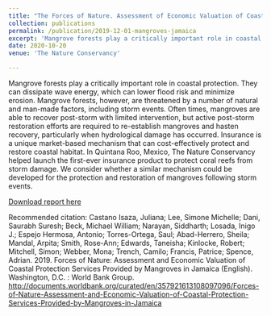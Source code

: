 ```yaml
---
title: "The Forces of Nature. Assessment of Economic Valuation of Coastal Protection Services Provided by Mangroves in Jamaica"
collection: publications
permalink: /publication/2019-12-01-mangroves-jamaica
excerpt: 'Mangrove forests play a critically important role in coastal protection. In this study we estimate a value for the protection services provided by mangroves in Jamaica.'
date: 2020-10-20
venue: 'The Nature Conservancy'

---
```

Mangrove forests play a critically important role in coastal protection. They can dissipate wave energy, which can lower flood risk and minimize erosion. Mangrove forests, however, are threatened by a number of natural and man-made factors, including storm events. Often times, mangroves are able to recover post-storm with limited intervention, but active post-storm restoration efforts are required to re-establish mangroves and hasten recovery, particularly when hydrological damage has occurred. Insurance is a unique market-based mechanism that can cost-effectively protect and restore coastal habitat. In Quintana Roo, Mexico, The Nature Conservancy helped launch the first-ever insurance product to protect coral reefs from storm damage. We consider whether a similar mechanism could be developed for the protection and restoration of mangroves following storm events.

[Download report here](https://documents.worldbank.org/en/publication/documents-reports/documentdetail/357921613108097096/forces-of-nature)

Recommended citation:  Castano Isaza, Juliana; Lee, Simone Michelle; Dani, Saurabh Suresh; Beck, Michael William; Narayan, Siddharth; Losada, Inigo J.; Espejo Hermosa, Antonio; Torres-Ortega, Saul; Abad-Herrero, Sheila; Mandal, Arpita; Smith, Rose-Ann; Edwards, Taneisha; Kinlocke, Robert; Mitchell, Simon; Webber, Mona; Trench, Camilo; Francis, Patrice; Spence, Adrian. 2019. Forces of Nature: Assessment and Economic Valuation of Coastal Protection Services Provided by Mangroves in Jamaica (English). Washington, D.C. : World Bank Group. http://documents.worldbank.org/curated/en/357921613108097096/Forces-of-Nature-Assessment-and-Economic-Valuation-of-Coastal-Protection-Services-Provided-by-Mangroves-in-Jamaica
